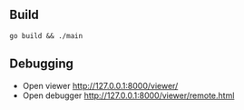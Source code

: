 ## Build

`go build && ./main`

## Debugging

* Open viewer http://127.0.0.1:8000/viewer/
* Open debugger http://127.0.0.1:8000/viewer/remote.html
